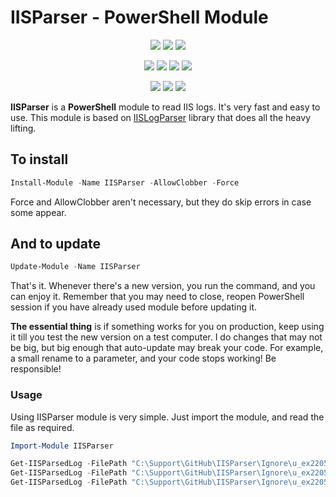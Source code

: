 ﻿# IISParser - PowerShell Module

<p align="center">
  <a href="https://www.powershellgallery.com/packages/IISParser"><img src="https://img.shields.io/powershellgallery/v/IISParser.svg?style=flat-square"></a>
  <a href="https://www.powershellgallery.com/packages/IISParser"><img src="https://img.shields.io/powershellgallery/vpre/IISParser.svg?label=powershell%20gallery%20preview&colorB=yellow&style=flat-square"></a>
  <a href="https://github.com/EvotecIT/IISParser"><img src="https://img.shields.io/github/license/EvotecIT/IISParser.svg?style=flat-square"></a>
</p>

<p align="center">
  <a href="https://www.powershellgallery.com/packages/IISParser"><img src="https://img.shields.io/powershellgallery/p/IISParser.svg?style=flat-square"></a>
  <a href="https://github.com/EvotecIT/IISParser"><img src="https://img.shields.io/github/languages/top/evotecit/IISParser.svg?style=flat-square"></a>
  <a href="https://github.com/EvotecIT/IISParser"><img src="https://img.shields.io/github/languages/code-size/evotecit/IISParser.svg?style=flat-square"></a>
  <a href="https://www.powershellgallery.com/packages/IISParser"><img src="https://img.shields.io/powershellgallery/dt/IISParser.svg?style=flat-square"></a>
</p>

<p align="center">
  <a href="https://twitter.com/PrzemyslawKlys"><img src="https://img.shields.io/twitter/follow/PrzemyslawKlys.svg?label=Twitter%20%40PrzemyslawKlys&style=flat-square&logo=twitter"></a>
  <a href="https://evotec.xyz/hub"><img src="https://img.shields.io/badge/Blog-evotec.xyz-2A6496.svg?style=flat-square"></a>
  <a href="https://www.linkedin.com/in/pklys"><img src="https://img.shields.io/badge/LinkedIn-pklys-0077B5.svg?logo=LinkedIn&style=flat-square"></a>
</p>

**IISParser** is a **PowerShell** module to read IIS logs. It's very fast and easy to use. This module is based on [IISLogParser](https://github.com/Kabindas/IISLogParser) library that does all the heavy lifting.

## To install

```powershell
Install-Module -Name IISParser -AllowClobber -Force
```

Force and AllowClobber aren't necessary, but they do skip errors in case some appear.

## And to update

```powershell
Update-Module -Name IISParser
```

That's it. Whenever there's a new version, you run the command, and you can enjoy it. Remember that you may need to close, reopen PowerShell session if you have already used module before updating it.

**The essential thing** is if something works for you on production, keep using it till you test the new version on a test computer. I do changes that may not be big, but big enough that auto-update may break your code. For example, a small rename to a parameter, and your code stops working! Be responsible!


### Usage

Using IISParser module is very simple. Just import the module, and read the file as required.

```powershell
Import-Module IISParser

Get-IISParsedLog -FilePath "C:\Support\GitHub\IISParser\Ignore\u_ex220507.log" | Select-Object -First 5 | Format-Table
Get-IISParsedLog -FilePath "C:\Support\GitHub\IISParser\Ignore\u_ex220507.log" | Select-Object -Last 5 | Format-Table
Get-IISParsedLog -FilePath "C:\Support\GitHub\IISParser\Ignore\u_ex220507.log" -First 5 -Last 5 -Skip 1 | Format-Table
````